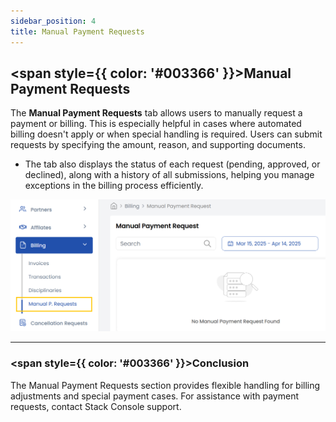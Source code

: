 ```yaml
---
sidebar_position: 4
title: Manual Payment Requests
---
```


## <span style={{ color: '#003366' }}>Manual Payment Requests</span>

The **Manual Payment Requests** tab allows users to manually request a payment or billing. This is especially helpful in cases where automated billing doesn't apply or when special handling is required. Users can submit requests by specifying the amount, reason, and supporting documents.

- The tab also displays the status of each request (pending, approved, or declined), along with a history of all submissions, helping you manage exceptions in the billing process efficiently.

![Manual Payment Requests](images/payment_req.png)

----------

### <span style={{ color: '#003366' }}>Conclusion</span>
The Manual Payment Requests section provides flexible handling for billing adjustments and special payment cases. For assistance with payment requests, contact Stack Console support.